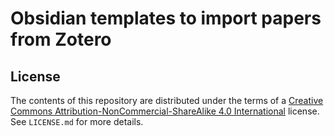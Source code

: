 # Obsidian templates to import papers from Zotero

## License
The contents of this repository are distributed under the terms of a [Creative Commons Attribution-NonCommercial-ShareAlike 4.0 International](https://creativecommons.org/licenses/by-nc-sa/4.0/) license. See `LICENSE.md` for more details.